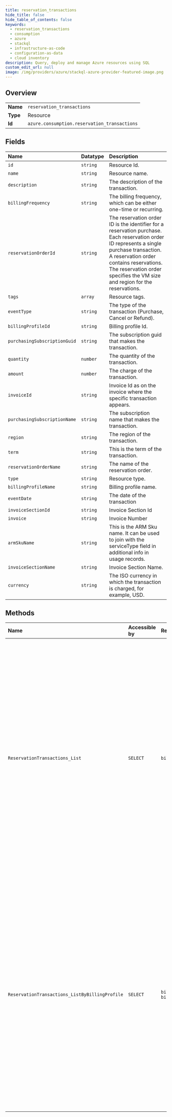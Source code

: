 ```yaml
---
title: reservation_transactions
hide_title: false
hide_table_of_contents: false
keywords:
  - reservation_transactions
  - consumption
  - azure    
  - stackql
  - infrastructure-as-code
  - configuration-as-data
  - cloud inventory
description: Query, deploy and manage Azure resources using SQL
custom_edit_url: null
image: /img/providers/azure/stackql-azure-provider-featured-image.png
---
```

  
    

## Overview
<table><tbody>
<tr><td><b>Name</b></td><td><code>reservation_transactions</code></td></tr>
<tr><td><b>Type</b></td><td>Resource</td></tr>
<tr><td><b>Id</b></td><td><code>azure.consumption.reservation_transactions</code></td></tr>
</tbody></table>

## Fields
| Name | Datatype | Description |
|:-----|:---------|:------------|
| `id` | `string` | Resource Id. |
| `name` | `string` | Resource name. |
| `description` | `string` | The description of the transaction. |
| `billingFrequency` | `string` | The billing frequency, which can be either one-time or recurring. |
| `reservationOrderId` | `string` | The reservation order ID is the identifier for a reservation purchase. Each reservation order ID represents a single purchase transaction. A reservation order contains reservations. The reservation order specifies the VM size and region for the reservations. |
| `tags` | `array` | Resource tags. |
| `eventType` | `string` | The type of the transaction (Purchase, Cancel or Refund). |
| `billingProfileId` | `string` | Billing profile Id. |
| `purchasingSubscriptionGuid` | `string` | The subscription guid that makes the transaction. |
| `quantity` | `number` | The quantity of the transaction. |
| `amount` | `number` | The charge of the transaction. |
| `invoiceId` | `string` | Invoice Id as on the invoice where the specific transaction appears. |
| `purchasingSubscriptionName` | `string` | The subscription name that makes the transaction. |
| `region` | `string` | The region of the transaction. |
| `term` | `string` | This is the term of the transaction. |
| `reservationOrderName` | `string` | The name of the reservation order. |
| `type` | `string` | Resource type. |
| `billingProfileName` | `string` | Billing profile name. |
| `eventDate` | `string` | The date of the transaction |
| `invoiceSectionId` | `string` | Invoice Section Id |
| `invoice` | `string` | Invoice Number |
| `armSkuName` | `string` | This is the ARM Sku name. It can be used to join with the serviceType field in additional info in usage records. |
| `invoiceSectionName` | `string` | Invoice Section Name. |
| `currency` | `string` | The ISO currency in which the transaction is charged, for example, USD. |
## Methods
| Name | Accessible by | Required Params | Description |
|:-----|:--------------|:----------------|:------------|
| `ReservationTransactions_List` | `SELECT` | `billingAccountId` | List of transactions for reserved instances on billing account scope. Note: The refund transactions are posted along with its purchase transaction (i.e. in the purchase billing month). For example, The refund is requested in May 2021. This refund transaction will have event date as May 2021 but the billing month as April 2020 when the reservation purchase was made. |
| `ReservationTransactions_ListByBillingProfile` | `SELECT` | `billingAccountId, billingProfileId` | List of transactions for reserved instances on billing profile scope. The refund transactions are posted along with its purchase transaction (i.e. in the purchase billing month). For example, The refund is requested in May 2021. This refund transaction will have event date as May 2021 but the billing month as April 2020 when the reservation purchase was made. |
